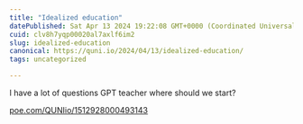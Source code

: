 ```yaml
---
title: "Idealized education"
datePublished: Sat Apr 13 2024 19:22:08 GMT+0000 (Coordinated Universal Time)
cuid: clv8h7yqp00020al7axlf6im2
slug: idealized-education
canonical: https://quni.io/2024/04/13/idealized-education/
tags: uncategorized

---
```


I have a lot of questions GPT teacher where should we start?

[poe.com/QUNIio/1512928000493143](https://poe.com/QUNIio/1512928000493143)